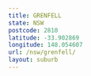 ```yaml
---
title: GRENFELL
state: NSW
postcode: 2810
latitude: -33.902869
longitude: 148.054607
url: /nsw/grenfell/
layout: suburb
---
```

